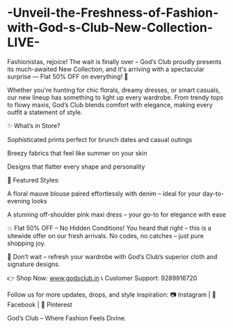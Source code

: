 # -Unveil-the-Freshness-of-Fashion-with-God-s-Club-New-Collection-LIVE-

Fashionistas, rejoice! The wait is finally over – God’s Club proudly presents its much-awaited New Collection, and it's arriving with a spectacular surprise — Flat 50% OFF on everything! 🎉

Whether you're hunting for chic florals, dreamy dresses, or smart casuals, our new lineup has something to light up every wardrobe. From trendy tops to flowy maxis, God’s Club blends comfort with elegance, making every outfit a statement of style.

✨ What’s in Store?

Sophisticated prints perfect for brunch dates and casual outings

Breezy fabrics that feel like summer on your skin

Designs that flatter every shape and personality

👚 Featured Styles:

A floral mauve blouse paired effortlessly with denim – ideal for your day-to-evening looks

A stunning off-shoulder pink maxi dress – your go-to for elegance with ease

💥 Flat 50% OFF – No Hidden Conditions!
You heard that right – this is a sitewide offer on our fresh arrivals. No codes, no catches – just pure shopping joy.

🛒 Don’t wait – refresh your wardrobe with God’s Club’s superior cloth and signature designs.

👉 Shop Now: www.godsclub.in
📞 Customer Support: 9289916720

Follow us for more updates, drops, and style inspiration:
📷 Instagram | 📘 Facebook | 📌 Pinterest

God’s Club – Where Fashion Feels Divine.

